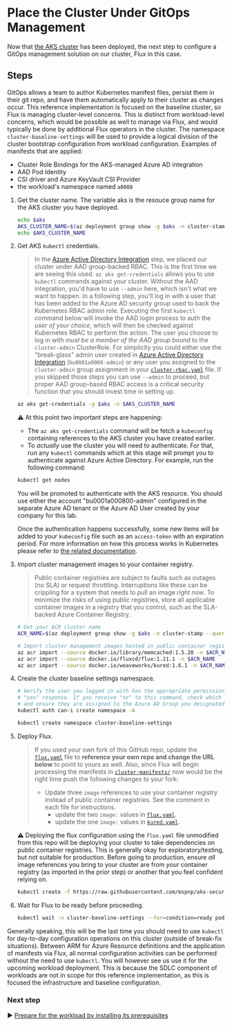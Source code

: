 # Place the Cluster Under GitOps Management

Now that [the AKS cluster](./05-aks-cluster.md) has been deployed, the next step to configure a GitOps management solution on our cluster, Flux in this case.

## Steps

GitOps allows a team to author Kubernetes manifest files, persist them in their git repo, and have them automatically apply to their cluster as changes occur.  This reference implementation is focused on the baseline cluster, so Flux is managing cluster-level concerns. This is distinct from workload-level concerns, which would be possible as well to manage via Flux, and would typically be done by additional Flux operators in the cluster. The namespace `cluster-baseline-settings` will be used to provide a logical division of the cluster bootstrap configuration from workload configuration.  Examples of manifests that are applied:

* Cluster Role Bindings for the AKS-managed Azure AD integration
* AAD Pod Identity
* CSI driver and Azure KeyVault CSI Provider
* the workload's namespace named `a0008`


1. Get the cluster name. The variable aks is the resouce group name for the AKS cluster you have deployed. 

   ```bash
   echo $aks
   AKS_CLUSTER_NAME=$(az deployment group show -g $aks -n cluster-stamp --query properties.outputs.aksClusterName.value -o tsv)
   echo $AKS_CLUSTER_NAME
   ```

1. Get AKS `kubectl` credentials.

   > In the [Azure Active Directory Integration](03-aad.md) step, we placed our cluster under AAD group-backed RBAC. This is the first time we are seeing this used. `az aks get-credentials` allows you to use `kubectl` commands against your cluster. Without the AAD integration, you'd have to use `--admin` here, which isn't what we want to happen. In a following step, you'll log in with a user that has been added to the Azure AD security group used to back the Kubernetes RBAC admin role. Executing the first `kubectl` command below will invoke the AAD login process to auth the _user of your choice_, which will then be checked against Kubernetes RBAC to perform the action. The user you choose to log in with _must be a member of the AAD group bound_ to the `cluster-admin` ClusterRole. For simplicity you could either use the "break-glass" admin user created in [Azure Active Directory Integration](03-aad.md) (`bu0001a0008-admin`) or any user you assigned to the `cluster-admin` group assignment in your [`cluster-rbac.yaml`](cluster-manifests/cluster-rbac.yaml) file. If you skipped those steps you can use `--admin` to proceed, but proper AAD group-based RBAC access is a critical security function that you should invest time in setting up.

   ```bash
   az aks get-credentials -g $aks -n $AKS_CLUSTER_NAME
   ```

   :warning: At this point two important steps are happening:

      * The `az aks get-credentials` command will be fetch a `kubeconfig` containing references to the AKS cluster you have created earlier.
      * To _actually_ use the cluster you will need to authenticate. For that, run any `kubectl` commands which at this stage will prompt you to authenticate against Azure Active Directory. For example, run the following command:

   ```bash
   kubectl get nodes
   ```
   You will be promoted to authenticate with the AKS resource. You should use either the account "bu0001a000800-admin" configured in the separate Azure AD tenant or the Azure AD User created by your company for this lab. 
   
   Once the authentication happens successfully, some new items will be added to your `kubeconfig` file such as an `access-token` with an expiration period. For more information on how this process works in Kubernetes please refer to [the related documentation](https://kubernetes.io/docs/reference/access-authn-authz/authentication/#openid-connect-tokens).

1. Import cluster management images to your container registry.

   > Public container registries are subject to faults such as outages (no SLA) or request throttling. Interruptions like these can be crippling for a system that needs to pull an image _right now_. To minimize the risks of using public registries, store all applicable container images in a registry that you control, such as the SLA-backed Azure Container Registry.

   ```bash
   # Get your ACR cluster name
   ACR_NAME=$(az deployment group show -g $aks -n cluster-stamp --query properties.outputs.containerRegistryName.value -o tsv)

   # Import cluster management images hosted in public container registries
   az acr import --source docker.io/library/memcached:1.5.20 -n $ACR_NAME
   az acr import --source docker.io/fluxcd/flux:1.21.1 -n $ACR_NAME
   az acr import --source docker.io/weaveworks/kured:1.6.1 -n $ACR_NAME
   ```

1. Create the cluster baseline settings namespace.

   ```bash
   # Verify the user you logged in with has the appropriate permissions. This should result in a 
   # "yes" response. If you receive "no" to this command, check which user you authenticated as
   # and ensure they are assigned to the Azure AD Group you designated for cluster admins.
   kubectl auth can-i create namespace -A

   kubectl create namespace cluster-baseline-settings
   ```

1. Deploy Flux.

   > If you used your own fork of this GitHub repo, update the [`flux.yaml`](./cluster-manifests/cluster-baseline-settings/flux.yaml) file to **reference your own repo and change the URL below** to point to yours as well. Also, since Flux will begin processing the manifests in [`cluster-manifests/`](./cluster-manifests/) now would be the right time push the following changes to your fork:
   >
   > * Update three `image` references to use your container registry instead of public container registries. See the comment in each file for instructions.
   >   * update the two `image:` values in [`flux.yaml`](./cluster-manifests/cluster-baseline-settings/flux.yaml).
   >   * update the one `image:` values in [`kured.yaml`](./cluster-manifests/cluster-baseline-settings/kured.yaml).

   :warning: Deploying the flux configuration using the `flux.yaml` file unmodified from this repo will be deploying your cluster to take dependencies on public container registries. This is generally okay for exploratory/testing, but not suitable for production. Before going to production, ensure _all_ image references you bring to your cluster are from _your_ container registry (as imported in the prior step) or another that you feel confident relying on.

   ```bash
   kubectl create -f https://raw.githubusercontent.com/mspnp/aks-secure-baseline/main/cluster-manifests/cluster-baseline-settings/flux.yaml
   ```

1. Wait for Flux to be ready before proceeding.

   ```bash
   kubectl wait -n cluster-baseline-settings --for=condition=ready pod --selector=app.kubernetes.io/name=flux --timeout=90s
   ```

Generally speaking, this will be the last time you should need to use `kubectl` for day-to-day configuration operations on this cluster (outside of break-fix situations). Between ARM for Azure Resource definitions and the application of manifests via Flux, all normal configuration activities can be performed without the need to use `kubectl`. You will however see us use it for the upcoming workload deployment. This is because the SDLC component of workloads are not in scope for this reference implementation, as this is focused the infrastructure and baseline configuration.

### Next step

:arrow_forward: [Prepare for the workload by installing its prerequisites](./07-workload-prerequisites.md)
